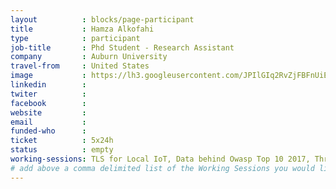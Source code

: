 ```yaml
---
layout          : blocks/page-participant
title           : Hamza Alkofahi
type            : participant
job-title       : Phd Student - Research Assistant
company         : Auburn University
travel-from     : United States
image           : https://lh3.googleusercontent.com/JPIlGIq2RvZjFBFnUiEWxnuCU2Z1CezPMPACqApxwNNhjEB-dWFmWiexUli-NaDPHa0owKV7zqRfm7atcYU3l1wDxG7D06A8pZs
linkedin        :
twiter          :
facebook        :
website         :
email           :
funded-who      :
ticket          : 5x24h
status          : empty
working-sessions: TLS for Local IoT, Data behind Owasp Top 10 2017, Threat Modeling Tools, A10 - Underprotected APIs, A7 - Insufficient Attack Protection, Agile Practices for Security Teams, Implications of Owasp Top 10 2017, Lightweight Threat Modeling Process, Threat Modeling Templates, Application Security BSc/Masters Curriculum Design, The Future of Privacy, Threat and Vulnerability Management, Writing Security Tests, ZAP, AppSec SOC Monitoring Visualisation, NextGen Security Scanners, Visit Bletchley Park, OWASP Internet of Things Project, OWASP Risk Rating Management Project
# add above a comma delimited list of the Working Sessions you would like to attend (use the session's title)
---
```


<!-- put more details about participant here -->
